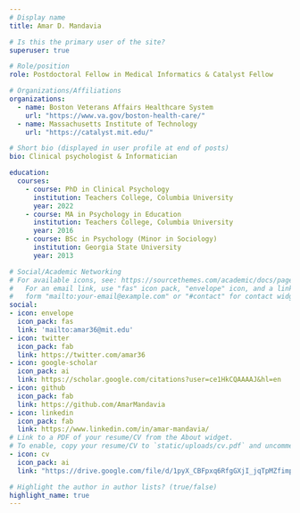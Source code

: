 ```yaml
---
# Display name
title: Amar D. Mandavia 

# Is this the primary user of the site?
superuser: true

# Role/position
role: Postdoctoral Fellow in Medical Informatics & Catalyst Fellow

# Organizations/Affiliations
organizations:
  - name: Boston Veterans Affairs Healthcare System 
    url: "https://www.va.gov/boston-health-care/"
  - name: Massachusetts Institute of Technology 
    url: "https://catalyst.mit.edu/"

# Short bio (displayed in user profile at end of posts)
bio: Clinical psychologist & Informatician

education:
  courses:
    - course: PhD in Clinical Psychology
      institution: Teachers College, Columbia University
      year: 2022
    - course: MA in Psychology in Education 
      institution: Teachers College, Columbia University
      year: 2016
    - course: BSc in Psychology (Minor in Sociology)
      institution: Georgia State University
      year: 2013

# Social/Academic Networking
# For available icons, see: https://sourcethemes.com/academic/docs/page-builder/#icons
#   For an email link, use "fas" icon pack, "envelope" icon, and a link in the
#   form "mailto:your-email@example.com" or "#contact" for contact widget.
social:
- icon: envelope
  icon_pack: fas
  link: 'mailto:amar36@mit.edu'
- icon: twitter
  icon_pack: fab
  link: https://twitter.com/amar36
- icon: google-scholar
  icon_pack: ai
  link: https://scholar.google.com/citations?user=ce1HkCQAAAAJ&hl=en
- icon: github
  icon_pack: fab
  link: https://github.com/AmarMandavia
- icon: linkedin
  icon_pack: fab
  link: https://www.linkedin.com/in/amar-mandavia/
# Link to a PDF of your resume/CV from the About widget.
# To enable, copy your resume/CV to `static/uploads/cv.pdf` and uncomment the lines below.
- icon: cv
  icon_pack: ai
  link: "https://drive.google.com/file/d/1pyX_CBFpxq6RfgGXjI_jqTpMZfimpZEE/view?usp=drive_link"

# Highlight the author in author lists? (true/false)
highlight_name: true
---
```

